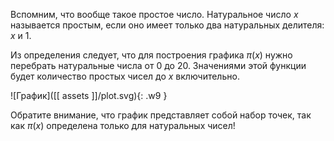 Вспомним, что вообще такое простое число. Натуральное число $x$ называется простым, если оно имеет только два натуральных делителя: $x$ и $1$.

Из определения следует, что для построения графика $\pi(x)$ нужно перебрать натуральные числа от $0$ до $20$. Значениями этой функции будет количество простых чисел до $x$ включительно.

![График]([[ assets ]]/plot.svg){: .w9 }

Обратите внимание, что график представляет собой набор точек, так как $\pi(x)$ определена только для натуральных чисел!